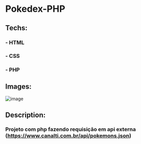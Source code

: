 # Pokedex-PHP

## Techs:

### - HTML
### - CSS
### - PHP

## Images:

![image](https://user-images.githubusercontent.com/105173667/198737364-93d025ec-70ab-42e1-8627-04ddfdefe4b7.png)

## Description:

### Projeto com php fazendo requisição em api externa (https://www.canalti.com.br/api/pokemons.json) 
